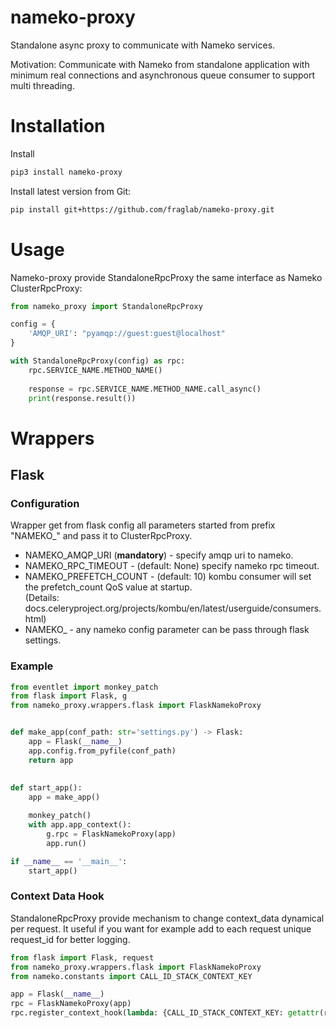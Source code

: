 # nameko-proxy
Standalone async proxy to communicate with Nameko services.

Motivation: Communicate with Nameko from standalone application with minimum real connections 
and asynchronous queue consumer to support multi threading.

# Installation

Install
```bash
pip3 install nameko-proxy
```

Install latest version from Git:
```bash
pip install git+https://github.com/fraglab/nameko-proxy.git
```

# Usage

Nameko-proxy provide StandaloneRpcProxy the same interface as Nameko ClusterRpcProxy:

```python
from nameko_proxy import StandaloneRpcProxy

config = {
    'AMQP_URI': "pyamqp://guest:guest@localhost"
}

with StandaloneRpcProxy(config) as rpc:
    rpc.SERVICE_NAME.METHOD_NAME()
    
    response = rpc.SERVICE_NAME.METHOD_NAME.call_async()
    print(response.result())
```

# Wrappers

## Flask

### Configuration

Wrapper get from flask config all parameters started from prefix "NAMEKO_" and pass it to ClusterRpcProxy.


* NAMEKO_AMQP_URI (**mandatory**) - specify amqp uri to nameko.
* NAMEKO_RPC_TIMEOUT - (default: None) specify nameko rpc timeout.
* NAMEKO_PREFETCH_COUNT - (default: 10) kombu consumer will set the prefetch_count QoS value at startup. <br>
(Details: docs.celeryproject.org/projects/kombu/en/latest/userguide/consumers.html)
* NAMEKO_<NAMEKO CONF PARAMETER> - any nameko config parameter can be pass through flask settings.

### Example

```python
from eventlet import monkey_patch
from flask import Flask, g
from nameko_proxy.wrappers.flask import FlaskNamekoProxy


def make_app(conf_path: str='settings.py') -> Flask:
    app = Flask(__name__)
    app.config.from_pyfile(conf_path)
    return app
    
    
def start_app():
    app = make_app()

    monkey_patch()
    with app.app_context():
        g.rpc = FlaskNamekoProxy(app)
        app.run()

if __name__ == '__main__':
    start_app()
```


### Context Data Hook

StandaloneRpcProxy provide mechanism to change context_data dynamical per request. 
It useful if you want for example add to each request unique request_id for better logging.

```python
from flask import Flask, request
from nameko_proxy.wrappers.flask import FlaskNamekoProxy
from nameko.constants import CALL_ID_STACK_CONTEXT_KEY

app = Flask(__name__)
rpc = FlaskNamekoProxy(app)
rpc.register_context_hook(lambda: {CALL_ID_STACK_CONTEXT_KEY: getattr(request, 'request_id')})  # Hook function must return dict object.
```
